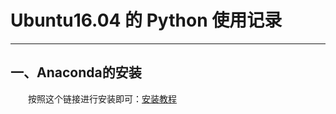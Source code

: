 # Ubuntu16.04 的 Python 使用记录
***
## 一、Anaconda的安装
&ensp;&ensp;&ensp;&ensp;按照这个链接进行安装即可：[安装教程](https://www.digitalocean.com/community/tutorials/how-to-install-the-anaconda-python-distribution-on-ubuntu-16-04)


